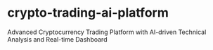 # crypto-trading-ai-platform
Advanced Cryptocurrency Trading Platform with AI-driven Technical Analysis and Real-time Dashboard
